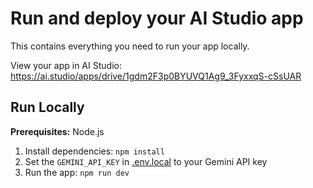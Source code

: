 

# Run and deploy your AI Studio app

This contains everything you need to run your app locally.

View your app in AI Studio: https://ai.studio/apps/drive/1gdm2F3p0BYUVQ1Ag9_3FyxxqS-cSsUAR

## Run Locally

**Prerequisites:**  Node.js


1. Install dependencies:
   `npm install`
2. Set the `GEMINI_API_KEY` in [.env.local](.env.local) to your Gemini API key
3. Run the app:
   `npm run dev`
